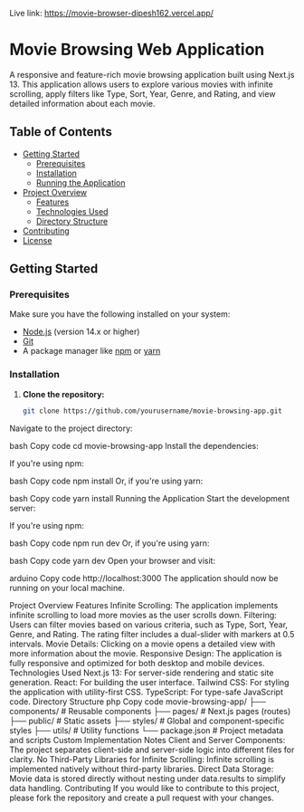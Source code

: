 Live link: https://movie-browser-dipesh162.vercel.app/

# Movie Browsing Web Application

A responsive and feature-rich movie browsing application built using Next.js 13. This application allows users to explore various movies with infinite scrolling, apply filters like Type, Sort, Year, Genre, and Rating, and view detailed information about each movie.

## Table of Contents

- [Getting Started](#getting-started)
  - [Prerequisites](#prerequisites)
  - [Installation](#installation)
  - [Running the Application](#running-the-application)
- [Project Overview](#project-overview)
  - [Features](#features)
  - [Technologies Used](#technologies-used)
  - [Directory Structure](#directory-structure)
- [Contributing](#contributing)
- [License](#license)

## Getting Started

### Prerequisites

Make sure you have the following installed on your system:

- [Node.js](https://nodejs.org/en/) (version 14.x or higher)
- [Git](https://git-scm.com/)
- A package manager like [npm](https://www.npmjs.com/) or [yarn](https://yarnpkg.com/)

### Installation

1. **Clone the repository:**

   ```bash
   git clone https://github.com/yourusername/movie-browsing-app.git
Navigate to the project directory:

bash
Copy code
cd movie-browsing-app
Install the dependencies:

If you're using npm:

bash
Copy code
npm install
Or, if you're using yarn:

bash
Copy code
yarn install
Running the Application
Start the development server:

If you're using npm:

bash
Copy code
npm run dev
Or, if you're using yarn:

bash
Copy code
yarn dev
Open your browser and visit:

arduino
Copy code
http://localhost:3000
The application should now be running on your local machine.

Project Overview
Features
Infinite Scrolling: The application implements infinite scrolling to load more movies as the user scrolls down.
Filtering: Users can filter movies based on various criteria, such as Type, Sort, Year, Genre, and Rating. The rating filter includes a dual-slider with markers at 0.5 intervals.
Movie Details: Clicking on a movie opens a detailed view with more information about the movie.
Responsive Design: The application is fully responsive and optimized for both desktop and mobile devices.
Technologies Used
Next.js 13: For server-side rendering and static site generation.
React: For building the user interface.
Tailwind CSS: For styling the application with utility-first CSS.
TypeScript: For type-safe JavaScript code.
Directory Structure
php
Copy code
movie-browsing-app/
├── components/         # Reusable components
├── pages/              # Next.js pages (routes)
├── public/             # Static assets
├── styles/             # Global and component-specific styles
├── utils/              # Utility functions
└── package.json        # Project metadata and scripts
Custom Implementation Notes
Client and Server Components: The project separates client-side and server-side logic into different files for clarity.
No Third-Party Libraries for Infinite Scrolling: Infinite scrolling is implemented natively without third-party libraries.
Direct Data Storage: Movie data is stored directly without nesting under data.results to simplify data handling.
Contributing
If you would like to contribute to this project, please fork the repository and create a pull request with your changes.
